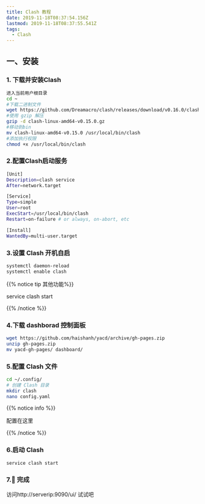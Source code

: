 ```yaml
---
title: Clash 教程
date: 2019-11-18T08:37:54.156Z
lastmod: 2019-11-18T08:37:55.541Z
tags:
  - Clash
---
```

## 一、安装

### 1. 下载并安装Clash

```bash
进入当前用户根目录
cd ~
#下载二进制文件
wget https://github.com/Dreamacro/clash/releases/download/v0.16.0/clash-linux-amd64-v0.16.0.gz 
#使用 gzip 解压
gzip -d clash-linux-amd64-v0.15.0.gz 
#移动到bin
mv clash-linux-amd64-v0.15.0 /usr/local/bin/clash 
#添加执行权限
chmod +x /usr/local/bin/clash 
```

### 2.配置Clash启动服务

```bash
[Unit]
Description=clash service
After=network.target

[Service]
Type=simple
User=root
ExecStart=/usr/local/bin/clash
Restart=on-failure # or always, on-abort, etc

[Install]
WantedBy=multi-user.target
```

### 3.设置 Clash 开机自启

```bash
systemctl daemon-reload
systemctl enable clash
```

{{% notice tip 其他功能%}}

service clash start

{{% /notice %}}

### 4.下载 dashborad 控制面板

```bash
wget https://github.com/haishanh/yacd/archive/gh-pages.zip
unzip gh-pages.zip
mv yacd-gh-pages/ dashboard/
```



### 5.配置 Clash 文件

```bash
cd ~/.config/
# 创建 Clash 目录
mkdir clash
nano config.yaml

```

{{% notice info %}}

配置在这里

{{% /notice %}}

### 6.启动 Clash

```bash
service clash start
```

### 7.:tada: 完成

访问http://serverip:9090/ui/ 试试吧



